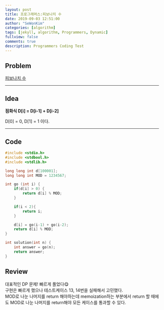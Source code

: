 ```yaml
---
layout: post
title: 프로그래머스:피보나치 수
date: 2019-09-03 12:51:00
author: "SeWonKim"
categories: [algorithm]
tags: [jekyll, algorithm, Programmers, Dynamic]
fullview: false
comments: true
description: Programmers Coding Test
---
```


## Problem

[피보나치 수](https://programmers.co.kr/learn/courses/30/lessons/12945)

---

## Idea

**점화식 D[i] = D[i-1] + D[i-2]**

D[0] = 0, D[1] = 1 이다.

---

## Code

```cpp
#include <stdio.h>
#include <stdbool.h>
#include <stdlib.h>

long long int d[100001];
long long int MOD = 1234567;

int go (int i) {
    if(d[i] > 0) {
        return d[i] % MOD;
    }

    if(i < 2){
        return i;
    }

    d[i] = go(i-1) + go(i-2);
    return d[i] % MOD;
}

int solution(int n) {
    int answer = go(n);
    return answer;
}
```

## Review

대표적인 DP 문제! 빠르게 풀었다😋  
구현은 빠르게 했으나 테스트케이스 13, 14번을 실패해서 고민했다.  
MOD로 나눈 나머지를 return 해야하는데 memoization하는 부분에서 return 할 때에도 MOD로 나눈 나머지를 return해야 모든 케이스를 통과할 수 있다.
